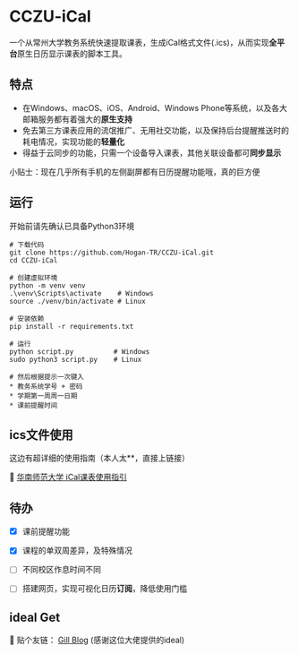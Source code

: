 # CCZU-iCal

一个从常州大学教务系统快速提取课表，生成iCal格式文件(.ics)，从而实现**全平台**原生日历显示课表的脚本工具。



## 特点

- 在Windows、macOS、iOS、Android、Windows Phone等系统，以及各大邮箱服务都有着强大的**原生支持**
- 免去第三方课表应用的流氓推广、无用社交功能，以及保持后台提醒推送时的耗电情况，实现功能的**轻量化**
- 得益于云同步的功能，只需一个设备导入课表，其他关联设备都可**同步显示**

小贴士：现在几乎所有手机的左侧副屏都有日历提醒功能哦，真的巨方便



## 运行

开始前请先确认已具备Python3环境

```shell
# 下载代码
git clone https://github.com/Hogan-TR/CCZU-iCal.git
cd CCZU-iCal

# 创建虚拟环境
python -m venv venv
.\venv\Scripts\activate    # Windows
source ./venv/bin/activate # Linux

# 安装依赖
pip install -r requirements.txt

# 运行
python script.py          # Windows
sudo python3 script.py    # Linux

# 然后根据提示一次键入
* 教务系统学号 + 密码
* 学期第一周周一日期
* 课前提醒时间
```



## ics文件使用

这边有超详细的使用指南（本人太**，直接上链接）

 :star2:  ​[华南师范大学 iCal课表使用指引](https://i.scnu.edu.cn/ical/doc#%E5%AF%BC%E5%85%A5%E7%9A%84%E6%AD%A5%E9%AA%A4)



## 待办

- [x] 课前提醒功能

- [x] 课程的单双周差异，及特殊情况

- [ ] 不同校区作息时间不同

- [ ] 搭建网页，实现可视化日历**订阅**，降低使用门槛

  

## ideal Get

:pray:  贴个友链： [Gill Blog](http://chanjh.com/post/0031/)  (感谢这位大佬提供的ideal)

